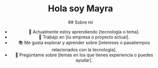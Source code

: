 <div style="text-align: center;">
 <h1>Hola soy Mayra</h1>
## Sobre mí

- 🌱 Actualmente estoy aprendiendo [tecnología o tema].
- 💼 Trabajo en [tu empresa o proyecto actual].
- 📚 Me gusta explorar y aprender sobre [intereses o pasatiempos relacionados con la tecnología].
- 💬 Pregúntame sobre [temas en los que tienes experiencia o puedes ayudar].



